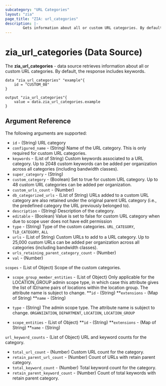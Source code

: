 ```yaml
---
subcategory: "URL Categories"
layout: "zia"
page_title: "ZIA: url_categories"
description: |-
        Gets information about all or custom URL categories. By default, the response includes keywords.
---
```


# zia_url_categories (Data Source)

The **zia_url_categories** - data source retrieves information about all or custom URL categories. By default, the response includes keywords.

```hcl
data "zia_url_categories" "example"{
    id = "CUSTOM_08"
}

output "zia_url_categories"{
    value = data.zia_url_categories.example
}
```

## Argument Reference

The following arguments are supported:

* `id` - (String) URL category
* `configured_name` - (String) Name of the URL category. This is only required for custom URL categories.
* `keywords` - (List of String) Custom keywords associated to a URL category. Up to 2048 custom keywords can be added per organization across all categories (including bandwidth classes).
* `super_category` - (String)
* `custom_category` - (Boolean) Set to true for custom URL category. Up to 48 custom URL categories can be added per organization.
* `custom_urls_count` - (Number)
* `db_categorized_urls` - (List of String) URLs added to a custom URL category are also retained under the original parent URL category (i.e., the predefined category the URL previously belonged to).
* `description` - (String) Description of the category.
* `editable` - (Boolean) Value is set to false for custom URL category when due to scope user does not have edit permission
* `type` - (String) Type of the custom categories. `URL_CATEGORY`, `TLD_CATEGORY`, `ALL`
* `urls` - (List of String) Custom URLs to add to a URL category. Up to 25,000 custom URLs can be added per organization across all categories (including bandwidth classes).
* `urls_retaining_parent_category_count` - (Number)
* `val` - (Number)

`scopes` - (List of Object) Scope of the custom categories.

* `scope_group_member_entities` - (List of Object) Only applicable for the LOCATION_GROUP admin scope type, in which case this attribute gives the list of ID/name pairs of locations within the location group. The attribute name is subject to change.
    **`id` - (String)
    **`extensions` - (Map of String)
    **`name` - (String)

* `type` - (String) The admin scope type. The attribute name is subject to change. `ORGANIZATION`, `DEPARTMENT`, `LOCATION`, `LOCATION_GROUP`

* `scope_entities` - (List of Object)
    **`id` - (String)
    **`extensions` - (Map of String)
    **`name` - (String)

`url_keyword_counts` - (List of Object) URL and keyword counts for the category.

* `total_url_count` - (Number) Custom URL count for the category.
* `retain_parent_url_count` - (Number) Count of URLs with retain parent category.
* `total_keyword_count` - (Number) Total keyword count for the category.
* `retain_parent_keyword_count` - (Number) Count of total keywords with retain parent category.
